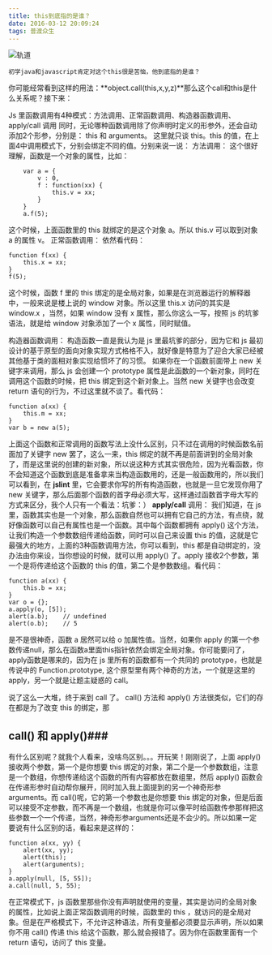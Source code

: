 ```yaml
---
title: this到底指的是谁？
date: 2016-03-12 20:09:24
tags: 普渡众生
---
```


![轨道][3]

    初学java和javascript肯定对这个this很是苦恼，他到底指的是谁？
<!--more-->
你可能经常看到这样的用法：**object.call(this,x,y,z)**那么这个call和this是什么关系呢？接下来：

Js 里函数调用有4种模式：方法调用、正常函数调用、构造器函数调用、apply/call 调用
同时，无论哪种函数调用除了你声明时定义的形参外，还会自动添加2个形参，分别是： this 和 arguments。
这里就只谈 this。this 的值，在上面4中调用模式下，分别会绑定不同的值。分别来说一说：
方法调用：
这个很好理解，函数是一个对象的属性，比如：

        var a = {
            v : 0,
            f : function(xx) {
                this.v = xx;
            }
        }
        a.f(5);

这个时候，上面函数里的 this 就绑定的是这个对象 a。所以 this.v 可以取到对象 a 的属性 v。
正常函数调用：
依然看代码：

    function f(xx) {
        this.x = xx;
    }
    f(5);

这个时候，函数 f 里的 this 绑定的是全局对象，如果是在浏览器运行的解释器中，一般来说是楼上说的 window 对象。所以这里 this.x 访问的其实是 window.x ，当然，如果 window 没有 x 属性，那么你这么一写，按照 js 的坑爹语法，就是给 window 对象添加了一个 x 属性，同时赋值。

构造器函数调用：
构造函数一直是我认为是 js 里最坑爹的部分，因为它和 js 最初设计的基于原型的面向对象实现方式格格不入，就好像是特意为了迎合大家已经被其他基于类的面相对象实现给惯坏了的习惯。
如果你在一个函数前面带上 new 关键字来调用，那么 js 会创建一个 prototype 属性是此函数的一个新对象，同时在调用这个函数的时候，把 this 绑定到这个新对象上。当然 new 关键字也会改变 return 语句的行为，不过这里就不谈了。看代码：

    function a(xx) {
        this.m = xx;
    }
    var b = new a(5);

上面这个函数和正常调用的函数写法上没什么区别，只不过在调用的时候函数名前面加了关键字 new 罢了，这么一来，this 绑定的就不再是前面讲到的全局对象了，而是这里说的创建的新对象，所以说这种方式其实很危险，因为光看函数，你不会知道这个函数到底是准备拿来当构造函数用的，还是一般函数用的，所以我们可以看到，在 **jslint** 里，它会要求你写的所有构造函数，也就是一旦它发现你用了 new 关键字，那么后面那个函数的首字母必须大写，这样通过函数首字母大写的方式来区分，我个人只有一个看法：坑爹：）
**apply/call** 调用：
我们知道，在 js 里，函数其实也是一个对象，那么函数自然也可以拥有它自己的方法，有点绕，就好像函数可以自己有属性也是一个函数。其中每个函数都拥有 apply() 这个方法，让我们构造一个参数数组传递给函数，同时可以自己来设置 this 的值，这就是它最强大的地方，上面的3种函数调用方法，你可以看到，this 都是自动绑定的，没办法由你来设，当你想设的时候，就可以用 apply() 了。apply 接收2个参数，第一个是将传递给这个函数的 this 的值，第二个是参数数组。看代码：

    function a(xx) {
        this.b = xx;
    }
    var o = {};
    a.apply(o, [5]);
    alert(a.b);    // undefined
    alert(o.b);    // 5

是不是很神奇，函数 a 居然可以给 o 加属性值。当然，如果你 apply 的第一个参数传递null，那么在函数a里面this指针依然会绑定全局对象。你可能要问了，apply函数是哪来的，因为在 js 里所有的函数都有一个共同的 prototype，也就是传说中的 Function.prototype, 这个原型里有两个神奇的方法，一个就是这里的apply，另一个就是让题主疑惑的 call。

说了这么一大堆，终于来到 call 了。
call() 方法和 apply() 方法很类似，它们的存在都是为了改变 this 的绑定，那 

## call() 和 apply()###

有什么区别呢？就我个人看来，没啥鸟区别。。。开玩笑！刚刚说了，上面 apply() 接收两个参数，第一个是你想要 this 绑定的对象，第二个是一个参数数组，注意是一个数组，你想传递给这个函数的所有内容都放在数组里，然后 apply() 函数会在传递形参时自动帮你展开，同时加入我上面提到的另一个神奇形参arguments。而 call()呢，它的第一个参数也是你想要 this 绑定的对象，但是后面可以接受不定参数，而不再是一个数组，也就是你可以像平时给函数传参那样把这些参数一个一个传递，当然，神奇形参arguments还是不会少的。所以如果一定要说有什么区别的话，看起来是这样的：

    function a(xx, yy) {
        alert(xx, yy);
        alert(this);
        alert(arguments);
    }
    a.apply(null, [5, 55]);
    a.call(null, 5, 55);

在正常模式下，js 函数里那些你没有声明就使用的变量，其实是访问的全局对象的属性，比如说上面正常函数调用的时候，函数里的 this ，就访问的是全局对象。但是在严格模式下，不允许这种语法，所有变量都必须要显示声明，所以如果你不用 call() 传递 this 给这个函数，那么就会报错了。因为你在函数里面有一个 return 语句，访问了 this 变量。




[3]: http://7xsgf8.com1.z0.glb.clouddn.com/image/bgguidao.jpg